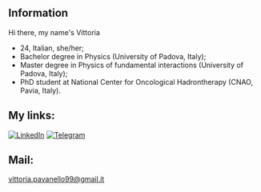 ## Information 

Hi there, my name's Vittoria
- 24, Italian, she/her;
- Bachelor degree in Physics (University of Padova, Italy);
- Master degree in Physics of fundamental interactions (University of Padova, Italy);
- PhD student at National Center for Oncological Hadrontherapy (CNAO, Pavia, Italy).

## My links: 
[![LinkedIn](https://img.shields.io/badge/LinkedIn-0077B5?style=for-the-badge&logo=linkedin&logoColor=white)](https://www.linkedin.com/in/vittoria-pavanello-0b6082223/)
[![Telegram](https://img.shields.io/badge/Telegram-2CA5E0?style=for-the-badge&logo=telegram&logoColor=white)](https://t.me/vittoriapv)

## Mail: 
vittoria.pavanello99@gmail.it
